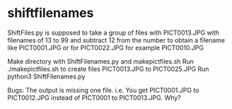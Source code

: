# shiftfilenames

ShiftFiles.py is supposed to take a group of files with PICT0013.JPG with filenames of 13 to 99
and subtract 12 from the number to obtain a filename like PICT0001.JPG or for PICT0022.JPG for example PICT0010.JPG

Make directory with ShiftFilenames.py and makepictfiles.sh
Run ./makepictfiles.sh to create files PICT0013.JPG to PICT0025.JPG
Run python3 ShiftFilenames.py

Bugs: The output is missing one file. i.e. You get PICT0001.JPG to PICT0012.JPG instead of PICT0001 to PICT0013.JPG. Why?
